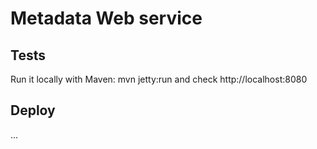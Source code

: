 # Metadata Web service

## Tests
Run it locally with Maven: mvn jetty:run and check http://localhost:8080

## Deploy
...